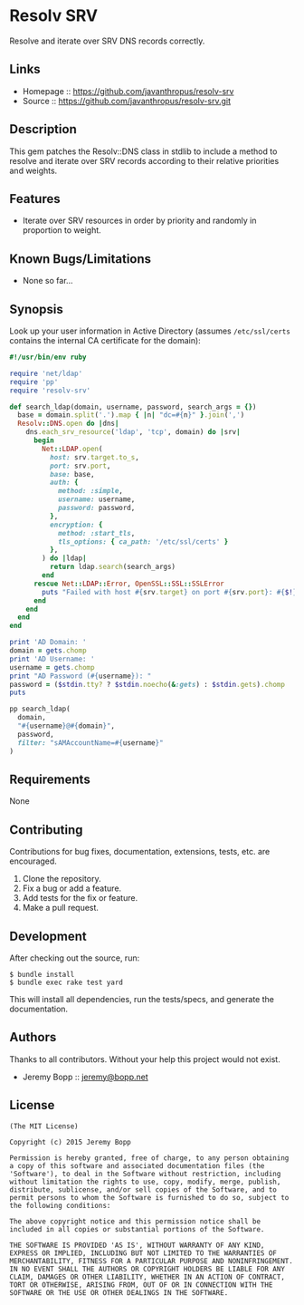 # Resolv SRV

Resolve and iterate over SRV DNS records correctly.

## Links

* Homepage :: https://github.com/javanthropus/resolv-srv
* Source :: https://github.com/javanthropus/resolv-srv.git

## Description

This gem patches the Resolv::DNS class in stdlib to include a method to resolve
and iterate over SRV records according to their relative priorities and weights.

## Features

* Iterate over SRV resources in order by priority and randomly in proportion to
  weight.

## Known Bugs/Limitations

* None so far...

## Synopsis

Look up your user information in Active Directory (assumes `/etc/ssl/certs`
contains the internal CA certificate for the domain):

```ruby
#!/usr/bin/env ruby

require 'net/ldap'
require 'pp'
require 'resolv-srv'

def search_ldap(domain, username, password, search_args = {})
  base = domain.split('.').map { |n| "dc=#{n}" }.join(',')
  Resolv::DNS.open do |dns|
    dns.each_srv_resource('ldap', 'tcp', domain) do |srv|
      begin
        Net::LDAP.open(
          host: srv.target.to_s,
          port: srv.port,
          base: base,
          auth: {
            method: :simple,
            username: username,
            password: password,
          },
          encryption: {
            method: :start_tls,
            tls_options: { ca_path: '/etc/ssl/certs' }
          },
        ) do |ldap|
          return ldap.search(search_args)
        end
      rescue Net::LDAP::Error, OpenSSL::SSL::SSLError
        puts "Failed with host #{srv.target} on port #{srv.port}: #{$!}"
      end
    end
  end
end

print 'AD Domain: '
domain = gets.chomp
print 'AD Username: '
username = gets.chomp
print "AD Password (#{username}): "
password = ($stdin.tty? ? $stdin.noecho(&:gets) : $stdin.gets).chomp
puts

pp search_ldap(
  domain,
  "#{username}@#{domain}",
  password,
  filter: "sAMAccountName=#{username}"
)
```

## Requirements

None

## Contributing

Contributions for bug fixes, documentation, extensions, tests, etc. are
encouraged.

1. Clone the repository.
2. Fix a bug or add a feature.
3. Add tests for the fix or feature.
4. Make a pull request.

## Development

After checking out the source, run:

    $ bundle install
    $ bundle exec rake test yard

This will install all dependencies, run the tests/specs, and generate the
documentation.

## Authors

Thanks to all contributors.  Without your help this project would not exist.

* Jeremy Bopp :: jeremy@bopp.net

## License

```
(The MIT License)

Copyright (c) 2015 Jeremy Bopp

Permission is hereby granted, free of charge, to any person obtaining
a copy of this software and associated documentation files (the
'Software'), to deal in the Software without restriction, including
without limitation the rights to use, copy, modify, merge, publish,
distribute, sublicense, and/or sell copies of the Software, and to
permit persons to whom the Software is furnished to do so, subject to
the following conditions:

The above copyright notice and this permission notice shall be
included in all copies or substantial portions of the Software.

THE SOFTWARE IS PROVIDED 'AS IS', WITHOUT WARRANTY OF ANY KIND,
EXPRESS OR IMPLIED, INCLUDING BUT NOT LIMITED TO THE WARRANTIES OF
MERCHANTABILITY, FITNESS FOR A PARTICULAR PURPOSE AND NONINFRINGEMENT.
IN NO EVENT SHALL THE AUTHORS OR COPYRIGHT HOLDERS BE LIABLE FOR ANY
CLAIM, DAMAGES OR OTHER LIABILITY, WHETHER IN AN ACTION OF CONTRACT,
TORT OR OTHERWISE, ARISING FROM, OUT OF OR IN CONNECTION WITH THE
SOFTWARE OR THE USE OR OTHER DEALINGS IN THE SOFTWARE.
```
